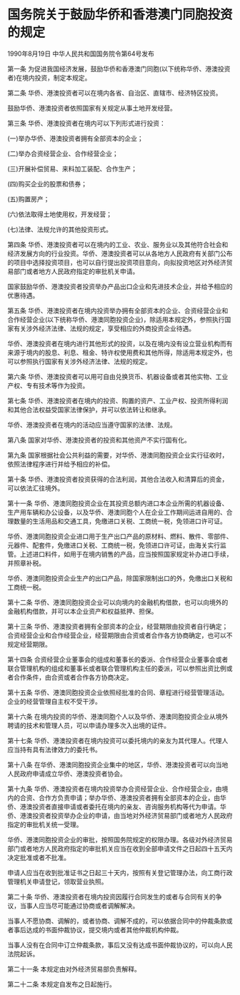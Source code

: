 # 国务院关于鼓励华侨和香港澳门同胞投资的规定

1990年8月19日 中华人民共和国国务院令第64号发布　



第一条 为促进我国经济发展，鼓励华侨和香港澳门同胞(以下统称华侨、港澳投资者)在境内投资，制定本规定。

第二条 华侨、港澳投资者可以在境内各省、自治区、直辖市、经济特区投资。

鼓励华侨、港澳投资者依照国家有关规定从事土地开发经营。

第三条 华侨、港澳投资者在境内可以下列形式进行投资：

(一)举办华侨、港澳投资者拥有全部资本的企业；

(二)举办合资经营企业、合作经营企业；

(三)开展补偿贸易、来料加工装配、合作生产；

(四)购买企业的股票和债券；

(五)购置房产；

(六)依法取得土地使用权，开发经营；

(七)法律、法规允许的其他投资形式。

第四条 华侨、港澳投资者可以在境内的工业、农业、服务业以及其他符合社会和经济发展方向的行业投资。华侨、港澳投资者可以从各地方人民政府有关部门公布的项目中选择投资项目，也可以自行提出投资项目意向，向拟投资地区对外经济贸易部门或者地方人民政府指定的审批机关申请。

国家鼓励华侨、港澳投资者投资举办产品出口企业和先进技术企业，并给予相应的优惠待遇。

第五条 华侨、港澳投资者在境内投资举办拥有全部资本的企业、合资经营企业和合作经营企业(以下统称华侨、港澳同胞投资企业)，除适用本规定外，参照执行国家有关涉外经济法律、法规的规定，享受相应的外商投资企业待遇。

华侨、港澳投资者在境内进行其他形式的投资，以及在境内没有设立营业机构而有来源于境内的股息、利息、租金、特许权使用费和其他所得，除适用本规定外，也可以参照执行国家有关涉外经济法律、法规的规定。

第六条 华侨、港澳投资者可以用可自由兑换货币、机器设备或者其他实物、工业产权、专有技术等作为投资。

第七条 华侨、港澳投资者在境内的投资、购置的资产、工业产权、投资所得利润和其他合法权益受国家法律保护，并可以依法转让和继承。

华侨、港澳投资者在境内的活动应当遵守国家的法律、法规。

第八条 国家对华侨、港澳投资者的投资和其他资产不实行国有化。

第九条 国家根据社会公共利益的需要，对华侨、港澳同胞投资企业实行征收时，依照法律程序进行并给予相应的补偿。

第十条 华侨、港澳投资者投资获得的合法利润，其他合法收入和清算后的资金，可以依法汇往境外。

第十一条 华侨、港澳同胞投资企业在其投资总额内进口本企业所需的机器设备、生产用车辆和办公设备，以及华侨、港澳同胞个人在企业工作期间运进自用的、合理数量的生活用品和交通工具，免缴进口关税、工商统一税，免领进口许可证。

华侨、港澳同胞投资企业进口用于生产出口产品的原材料、燃料、散件、零部件、元器件、配套件，免缴进口关税、工商统一税，免领进口许可证，由海关实行监管。上述进口料件，如用于在境内销售的产品，应当按照国家规定补办进口手续，并照章补税。

华侨、港澳同胞投资企业生产的出口产品，除国家限制出口的外，免缴出口关税和工商统一税。

第十二条 华侨、港澳同胞投资企业可以向境内的金融机构借款，也可以向境外的金融机构借款，并可以本企业资产和权益抵押、担保。

第十三条 华侨、港澳投资者拥有全部资本的企业，经营期限由投资者自行确定；合资经营企业和合作经营企业，经营期限由合资或者合作各方协商确定，也可以不规定经营期限。

第十四条 合资经营企业董事会的组成和董事长的委派、合作经营企业董事会或者联合管理机构的组成和董事长或者联合管理机构主任的委派，可以参照出资比例或者合作条件，由合资或者合作各方协商决定。

第十五条 华侨、港澳同胞投资企业依照经批准的合同、章程进行经营管理活动。企业的经营管理自主权不受干涉。

第十六条 在境内投资的华侨、港澳同胞个人以及华侨、港澳同胞投资企业从境外聘请的技术和管理人员，可以申请办理多次入出境的证件。

第十七条 华侨、港澳投资者在境内投资可以委托境内的亲友为其代理人。代理人应当持有具有法律效力的委托书。

第十八条 在华侨、港澳同胞投资企业集中的地区，华侨、港澳投资者可以向当地人民政府申请成立华侨、港澳投资者协会。

第十九条 华侨、港澳投资者在境内投资举办合资经营企业、合作经营企业，由境内的合资、合作方负责申请；举办华侨、港澳投资者拥有全部资本的企业，由华侨、港澳投资者直接申请或者委托在境内的亲友、咨询服务机构等代为申请。华侨、港澳投资者投资举办企业的申请，由当地对外经济贸易部门或者地方人民政府指定的审批机关统一受理。

华侨、港澳同胞投资企业的审批，按照国务院规定的权限办理。各级对外经济贸易部门或者地方人民政府指定的审批机关应当在收到全部申请文件之日起四十五天内决定批准或者不批准。

申请人应当在收到批准证书之日起三十天内，按照有关登记管理办法，向工商行政管理机关申请登记，领取营业执照。

第二十条 华侨、港澳投资者在境内投资因履行合同发生的或者与合同有关的争议，当事人应当尽可能通过协商或者调解解决。

当事人不愿协商、调解的，或者协商、调解不成的，可以依据合同中的仲裁条款或者事后达成的书面仲裁协议，提交境内或者其他仲裁机构仲裁。

当事人没有在合同中订立仲裁条款，事后又没有达成书面仲裁协议的，可以向人民法院起诉。

第二十一条 本规定由对外经济贸易部负责解释。

第二十二条 本规定自发布之日起施行。